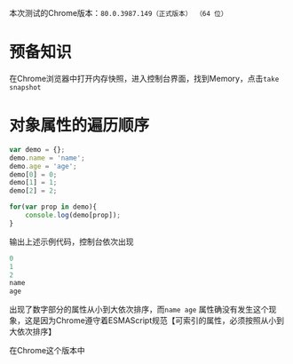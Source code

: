 本次测试的Chrome版本：`80.0.3987.149（正式版本） （64 位）`
# 预备知识

在Chrome浏览器中打开内存快照，进入控制台界面，找到Memory，点击`take snapshot`

# 对象属性的遍历顺序

```js
var demo = {};
demo.name = 'name';
demo.age = 'age';
demo[0] = 0;
demo[1] = 1;
demo[2] = 2;

for(var prop in demo){
    console.log(demo[prop]);
}
```

输出上述示例代码，控制台依次出现

```javascript
0
1
2
name
age
```
出现了数字部分的属性从小到大依次排序，而`name age` 属性确没有发生这个现象，这是因为Chrome遵守着ESMAScript规范【可索引的属性，必须按照从小到大依次排序】

在Chrome这个版本中

